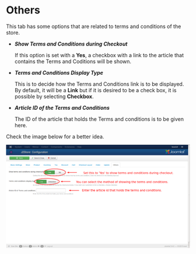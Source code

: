 # Others

This tab has some options that are related to terms and conditions of the store.

* ***Show Terms and Conditions during Checkout***

    If this option is set with a **Yes**, a checkbox with a link to the article that contains the Terms and Coditions will be shown. 

* ***Terms and Conditions Display Type***

    This is to decide how the Terms and Conditions link is to be displayed. By default, it will be a **Link** but if it is desired to be a check box, it is possible by selecting **Checkbox**.

* ***Article ID of the Terms and Conditions***

    The ID of the article that holds the Terms and conditions is to be given here.
    
Check the image below for a better idea.

![Others](./assets/images/configuration_others.png)